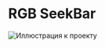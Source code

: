 # RGB SeekBar

![Иллюстрация к проекту](https://raw.githubusercontent.com/tommios/AndroidProject/02_RGB_SeekBar/RGB_SeekBar.JPG)
